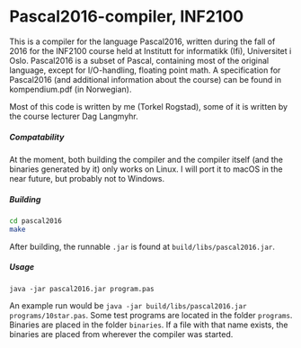 # Pascal2016-compiler, INF2100
This is a compiler for the language Pascal2016, written during the fall of 2016 for the INF2100 course held at Institutt for informatikk (Ifi), Universitet i Oslo. Pascal2016 is a subset of Pascal, containing most of the original language, except for I/O-handling, floating point math. A specification for Pascal2016 (and additional information about the course) can be found in kompendium.pdf (in Norwegian).

Most of this code is written by me (Torkel Rogstad), some of it is written by the course lecturer Dag Langmyhr.

##### Compatability
At the moment, both building the compiler and the compiler itself (and the binaries generated by it) only works on Linux. I will port it to macOS in the near future, but probably not to Windows.

##### Building
```bash
cd pascal2016
make
```
After building, the runnable `.jar` is found at `build/libs/pascal2016.jar`.
##### Usage
```
java -jar pascal2016.jar program.pas
```
An example run would be `java -jar build/libs/pascal2016.jar programs/10star.pas`. Some test programs are located in the folder `programs`. Binaries are placed in the folder `binaries`. If a file with that name exists, the binaries are placed from wherever the compiler was started.
